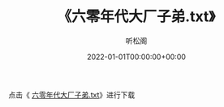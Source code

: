 ﻿---
title:  《六零年代大厂子弟.txt》
date:   2022-01-01T00:00:00+00:00
author: 听松阁
layout: post
permalink: /六零年代大厂子弟/
categories: 小说
tags: [小说]
---

点击《 [六零年代大厂子弟.txt](http://img.660000.xyz/bookstukust/book/bntxt/10/六零年代大厂子弟.txt)》进行下载